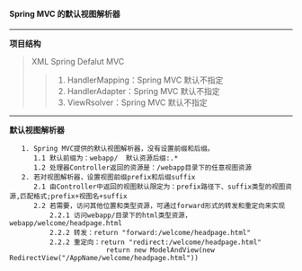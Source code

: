 #### Spring MVC 的默认视图解析器
---
**项目结构**      
>XML Spring Defalut MVC    
>> 1. HandlerMapping：Spring MVC 默认不指定
>> 2. HandlerAdapter：Spring MVC 默认不指定
>> 3. ViewRsolver：Spring MVC 默认不指定

---
**默认视图解析器**   
```
   1. Spring MVC提供的默认视图解析器，没有设置前缀和后缀。
      1.1 默认前缀为：webapp/  默认资源后缀:.*
      1.2 处理器Controller返回的资源是：/webapp目录下的任意视图资源
   2. 若对视图解析器，设置视图前缀prefix和后缀suffix
      2.1 由Controller中返回的视图默认限定为：prefix路径下、suffix类型的视图资源,匹配格式;prefix+视图名+suffix
      2.2 若需要，访问其他位置和类型资源，可通过forward形式的转发和重定向来实现
          2.2.1 访问webapp/目录下的html类型资源，webapp/welcome/headpage.html
          2.2.2 转发：return "forward:/welcome/headpage.html"
          2.2.2 重定向：return "redirect:/welcome/headpage.html"
                        return new ModelAndView(new RedirectView("/AppName/welcome/headpage.html"))
```


